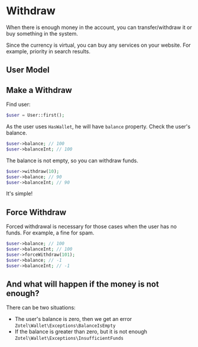 # Withdraw

When there is enough money in the account, you can transfer/withdraw 
it or buy something in the system.

Since the currency is virtual, you can buy any services on your website. 
For example, priority in search results.

## User Model

<!--@include: ../../_include/models/user_simple.md -->

## Make a Withdraw

Find user:

```php
$user = User::first(); 
```

As the user uses `HasWallet`, he will have `balance` property. 
Check the user's balance.

```php
$user->balance; // 100
$user->balanceInt; // 100
```

The balance is not empty, so you can withdraw funds.

```php
$user->withdraw(10); 
$user->balance; // 90
$user->balanceInt; // 90
```

It's simple!

## Force Withdraw

Forced withdrawal is necessary for those cases when 
the user has no funds. For example, a fine for spam.

```php
$user->balance; // 100
$user->balanceInt; // 100
$user->forceWithdraw(101);
$user->balance; // -1
$user->balanceInt; // -1
```

## And what will happen if the money is not enough?

There can be two situations:

- The user's balance is zero, then we get an error
`Zotel\Wallet\Exceptions\BalanceIsEmpty`
- If the balance is greater than zero, but it is not enough
`Zotel\Wallet\Exceptions\InsufficientFunds`
